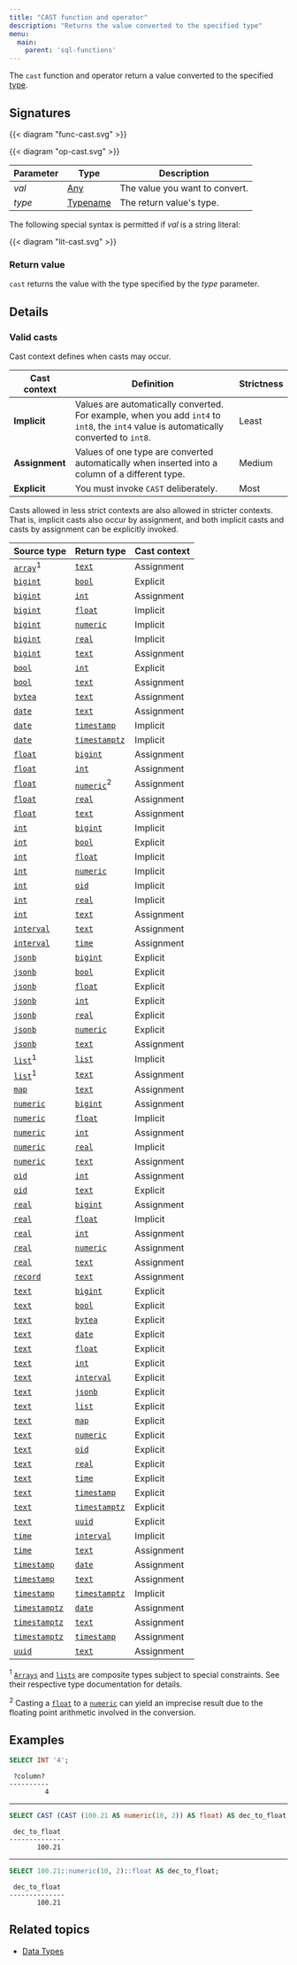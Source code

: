 ```yaml
---
title: "CAST function and operator"
description: "Returns the value converted to the specified type"
menu:
  main:
    parent: 'sql-functions'
---
```


The `cast` function and operator return a value converted to the specified [type](../../types/).

## Signatures

{{< diagram "func-cast.svg" >}}

{{< diagram "op-cast.svg" >}}

Parameter | Type | Description
----------|------|------------
_val_ | [Any](../../types) | The value you want to convert.
_type_ | [Typename](../../types) | The return value's type.

The following special syntax is permitted if _val_ is a string literal:

{{< diagram "lit-cast.svg" >}}

### Return value

`cast` returns the value with the type specified by the _type_ parameter.

## Details

### Valid casts

Cast context defines when casts may occur.

Cast context | Definition | Strictness
--------|------------|-----------
**Implicit** | Values are automatically converted. For example, when you add `int4` to `int8`, the `int4` value is automatically converted to `int8`. | Least
**Assignment** | Values of one type are converted automatically when inserted into a column of a different type. | Medium
**Explicit** | You must invoke `CAST` deliberately. | Most

Casts allowed in less strict contexts are also allowed in stricter contexts. That is, implicit casts also occur by assignment, and both implicit casts and casts by assignment can be explicitly invoked.

Source type | Return type | Cast context
------------|-------------|----------
[`array`](../../types/array/)<sup>1</sup>  | [`text`](../../types/text/) |  Assignment
[`bigint`](../../types/integer/)  | [`bool`](../../types/boolean/) |  Explicit
[`bigint`](../../types/integer/)  | [`int`](../../types/integer/)  |  Assignment
[`bigint`](../../types/integer/)  | [`float`](../../types/float/)  | Implicit
[`bigint`](../../types/integer/)  |  [`numeric`](../../types/numeric/) |  Implicit
[`bigint`](../../types/integer/)  | [`real`](../../types/real/)  | Implicit
[`bigint`](../../types/integer/)  |[`text`](../../types/text/)  | Assignment
[`bool`](../../types/boolean/)  |  [`int`](../../types/integer/) | Explicit
[`bool`](../../types/boolean/)  |[`text`](../../types/text/)  | Assignment
[`bytea`](../../types/bytea/)  |[`text`](../../types/text/)| Assignment
[`date`](../../types/date/) |[`text`](../../types/text/) | Assignment
[`date`](../../types/date/) | [`timestamp`](../../types/timestamp/) | Implicit
[`date`](../../types/date/) | [`timestamptz`](../../types/timestamp/) | Implicit
[`float`](../../types/float/)| [`bigint`](../../types/integer/) | Assignment
[`float`](../../types/float/)| [`int`](../../types/integer/) | Assignment
[`float`](../../types/float/)| [`numeric`](../../types/numeric/)<sup>2</sup> | Assignment
[`float`](../../types/float/)| [`real`](../../types/real/) | Assignment
[`float`](../../types/float/)|[`text`](../../types/text/) | Assignment
[`int`](../../types/integer/)  | [`bigint`](../../types/integer/)  |  Implicit
[`int`](../../types/integer/) | [`bool`](../../types/boolean/) | Explicit
[`int`](../../types/integer/) | [`float`](../../types/float/) | Implicit
[`int`](../../types/integer/) | [`numeric`](../../types/numeric/) | Implicit
[`int`](../../types/integer/) | [`oid`](../../types/oid/) | Implicit
[`int`](../../types/integer/)  | [`real`](../../types/real/)  |  Implicit
[`int`](../../types/integer/) |[`text`](../../types/text/) | Assignment
[`interval`](../../types/interval/) |[`text`](../../types/text/) | Assignment
[`interval`](../../types/interval/) | [`time`](../../types/time/) | Assignment
[`jsonb`](../../types/jsonb/)  | [`bigint`](../../types/integer/)  |  Explicit
[`jsonb`](../../types/jsonb/)  |[`bool`](../../types/boolean/)  |  Explicit
[`jsonb`](../../types/jsonb/)  | [`float`](../../types/float/)  |  Explicit
[`jsonb`](../../types/jsonb/)  | [`int`](../../types/integer/)  |  Explicit
[`jsonb`](../../types/jsonb/)  | [`real`](../../types/real/)  |  Explicit
[`jsonb`](../../types/jsonb/)  | [`numeric`](../../types/numeric/)  |  Explicit
[`jsonb`](../../types/jsonb/)  |[`text`](../../types/text/)  |  Assignment
[`list`](../../types/list/)<sup>1</sup> | [`list`](../../types/list/) | Implicit
[`list`](../../types/list/)<sup>1</sup> |[`text`](../../types/text/) | Assignment
[`map`](../../types/map/)  | [`text`](../../types/text/) |  Assignment
[`numeric`](../../types/numeric/)  | [`bigint`](../../types/integer/)  | Assignment
[`numeric`](../../types/numeric/) | [`float`](../../types/float/) | Implicit
[`numeric`](../../types/numeric/) | [`int`](../../types/integer/) | Assignment
[`numeric`](../../types/numeric/)  | [`real`](../../types/real/)  |  Implicit
[`numeric`](../../types/numeric/) |[`text`](../../types/text/) | Assignment
[`oid`](../../types/oid/)  |  [`int`](../../types/integer/) |  Assignment
[`oid`](../../types/oid/)  | [`text`](../../types/text/) | Explicit
[`real`](../../types/real/)  |  [`bigint`](../../types/integer/) |  Assignment
[`real`](../../types/real/)  |  [`float`](../../types/float/) | Implicit
[`real`](../../types/real/)  |  [`int`](../../types/integer/) |  Assignment
[`real`](../../types/real/)  |  [`numeric`](../../types/numeric/) |  Assignment
[`real`](../../types/real/)  | [`text`](../../types/text/) | Assignment
[`record`](../../types/record/) |[`text`](../../types/text/) | Assignment
[`text`](../../types/text/) | [`bigint`](../../types/integer/) | Explicit
[`text`](../../types/text/) |[`bool`](../../types/boolean/) | Explicit
[`text`](../../types/text/)  | [`bytea`](../../types/bytea/) | Explicit
[`text`](../../types/text/) | [`date`](../../types/date/) | Explicit
[`text`](../../types/text/) | [`float`](../../types/float/) | Explicit
[`text`](../../types/text/) | [`int`](../../types/integer/) | Explicit
[`text`](../../types/text/) | [`interval`](../../types/interval/) | Explicit
[`text`](../../types/text/) | [`jsonb`](../../types/jsonb/) | Explicit
[`text`](../../types/text/) | [`list`](../../types/list/) | Explicit
[`text`](../../types/text/) | [`map`](../../types/map/) | Explicit
[`text`](../../types/text/) | [`numeric`](../../types/numeric/) | Explicit
[`text`](../../types/text/) | [`oid`](../../types/oid/) | Explicit
[`text`](../../types/text/)  | [`real`](../../types/real/)   |  Explicit
[`text`](../../types/text/) | [`time`](../../types/time/) | Explicit
[`text`](../../types/text/) | [`timestamp`](../../types/timestamp/) | Explicit
[`text`](../../types/text/) | [`timestamptz`](../../types/timestamp/) | Explicit
[`text`](../../types/text/) | [`uuid`](../../types/uuid/) | Explicit
[`time`](../../types/time/) | [`interval`](../../types/interval/) | Implicit
[`time`](../../types/time/) |[`text`](../../types/text/) | Assignment
[`timestamp`](../../types/timestamp/)  | [`date`](../../types/date/) | Assignment
[`timestamp`](../../types/timestamp/)  |[`text`](../../types/text/) | Assignment
[`timestamp`](../../types/timestamp/)  | [`timestamptz`](../../types/timestamp/) | Implicit
[`timestamptz`](../../types/timestamp/)  | [`date`](../../types/date/) | Assignment
[`timestamptz`](../../types/timestamp/)  |[`text`](../../types/text/) | Assignment
[`timestamptz`](../../types/timestamp/)  | [`timestamp`](../../types/timestamp/) | Assignment
[`uuid`](../../types/uuid/)  | [`text`](../../types/text/)  |  Assignment

<sup>1</sup> [`Arrays`](../../types/array/) and [`lists`](../../types/list) are composite types subject to special constraints. See their respective type documentation for details.

<sup>2</sup> Casting a [`float`](../../types/float/) to a [`numeric`](../../types/numeric/) can yield an imprecise result due to the floating point arithmetic involved in the conversion.

## Examples

```sql
SELECT INT '4';
```
```nofmt
 ?column?
----------
         4
```

<hr>

```sql
SELECT CAST (CAST (100.21 AS numeric(10, 2)) AS float) AS dec_to_float;
```
```nofmt
 dec_to_float
--------------
       100.21
```

<hr/>

```sql
SELECT 100.21::numeric(10, 2)::float AS dec_to_float;
```
```nofmt
 dec_to_float
--------------
       100.21
```

## Related topics
* [Data Types](../../types/)
